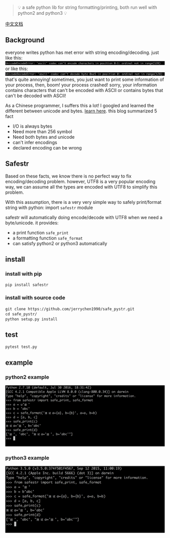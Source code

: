 > 💡 a safe python lib for string formatting/printing, both run well with python2 and python3 💡

[中文文档](README.zh-cn.md)
## Background
everyone writes python has met error with string encoding/decoding.
just like this:
![encoding error](https://github.com/jerrychen1990/safe_pystr/blob/master/screenshots/encodeError.png?raw=true)
or like this:
![decoding error](https://github.com/jerrychen1990/safe_pystr/blob/master/screenshots/decodeError.png?raw=true)
that's quite annoying!
sometimes, you just want to print some information of your process, then, boom! your process crashed! sorry, your information contains characters that can't be encoded with ASCII or contains bytes that can't be decoded with ASCII!

As a Chinese programmer, I suffers this a lot! I googled and learned the different between unicode and bytes. [learn here](http://pycoders-weekly-chinese.readthedocs.io/en/latest/issue5/unipain.html#python-3).
this blog summarized 5 fact
  - I/O is always bytes
  - Need more than 256 symbol
  - Need both bytes and unicode
  - can't infer encodings
  - declared encoding can be wrong



## Safestr

Based on these facts, we know there is no perfect way to fix encoding/decoding problem. however, UTF8 is a very popular encoding way, we can assume all the types are encoded with UTF8 to simplify this problem.

With this assumption, there is a very very simple way to safely print/format string with python: import `safestr` module

safestr will automatically doing encode/decode with UTF8 when we need a byte/unicode. it provides:
  - a print function `safe_print`
  - a formatting function `safe_format`
  - can satisfy python2 or python3 automatically

## install
### install with pip
```
pip install safestr
```
### install with source code
```
git clone https://github.com/jerrychen1990/safe_pystr.git
cd safe_pystr/
python setup.py install
```

## test
```
pytest test.py
```

## example
### python2 example
![python2 example](https://github.com/jerrychen1990/safe_pystr/blob/master/screenshots/example-py2.png?raw=true)
### python3 example
![python3 example](https://github.com/jerrychen1990/safe_pystr/blob/master/screenshots/example-py3.png?raw=true)



